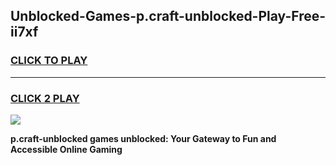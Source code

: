 
## Unblocked-Games-p.craft-unblocked-Play-Free-ii7xf
<h3>
<a href="https://premium76.site?title=p.craft-unblocked&ref=23A">CLICK TO PLAY</a></h3>
<hr>

<h3>
<a href="https://premium76.site?title=p.craft-unblocked&ref=23A">CLICK 2 PLAY</a>
  
</h3>

<a href="https://premium76.site?title=p.craft-unblocked&ref=23A"><img src="https://clearcache.store/games.png"></a>


**p.craft-unblocked games unblocked: Your Gateway to Fun and Accessible Online Gaming**
